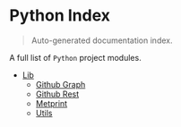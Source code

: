 # Python Index

> Auto-generated documentation index.

A full list of `Python` project modules.

- [Lib](lib/index.md#lib)
    - [Github Graph](lib/github_graph.md#github-graph)
    - [Github Rest](lib/github_rest.md#github-rest)
    - [Metprint](lib/metprint.md#metprint)
    - [Utils](lib/utils.md#utils)
